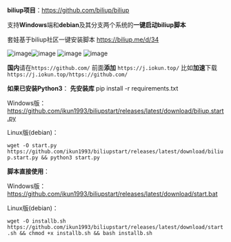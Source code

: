 **biliup项目**：https://github.com/biliup/biliup

支持**Windows**端和**debian**及其分支两个系统的**一键启动biliup脚本**

套娃基于biliup社区一键安装脚本 https://biliup.me/d/34

![image](https://github.com/ikun1993/biliupstart/assets/96544807/89281a00-a313-48f2-b4e7-cf9899577661)![image](https://github.com/ikun1993/biliupstart/assets/96544807/94ee631c-802c-4ca7-8812-a5bafd018ac7)
![image](https://github.com/ikun1993/biliupstart/assets/96544807/1097ed4a-3920-431d-afb0-fe827b24757c)
![image](https://github.com/ikun1993/biliupstart/assets/96544807/7939d577-e910-4d0f-a40c-002f1adeba6b)

**国内**请在`https://github.com/` 前面**添加** `https://j.iokun.top/` 比如**加速**下载 `https://j.iokun.top/https://github.com/`

**如果已安装Python3**：
**先安装库** pip install -r requirements.txt

Windows版：
https://github.com/ikun1993/biliupstart/releases/latest/download/biliup.start.py

Linux版(debian)：

`wget -O start.py https://github.com/ikun1993/biliupstart/releases/latest/download/biliup.start.py && python3 start.py
`

**脚本直接使用**：


Windows版：
https://github.com/ikun1993/biliupstart/releases/latest/download/start.bat


Linux版(debian)：

`wget -O installb.sh https://github.com/ikun1993/biliupstart/releases/latest/download/start.sh && chmod +x installb.sh && bash installb.sh
`
